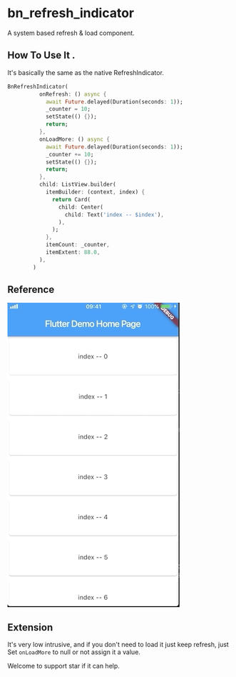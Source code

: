 # bn_refresh_indicator

A system based refresh & load component.



## How To Use It .

It's basically the same as the native RefreshIndicator.

```dart
BnRefreshIndicator(
          onRefresh: () async {
            await Future.delayed(Duration(seconds: 1));
            _counter = 10;
            setState(() {});
            return;
          },
          onLoadMore: () async {
            await Future.delayed(Duration(seconds: 1));
            _counter += 10;
            setState(() {});
            return;
          },
          child: ListView.builder(
            itemBuilder: (context, index) {
              return Card(
                child: Center(
                  child: Text('index -- $index'),
                ),
              );
            },
            itemCount: _counter,
            itemExtent: 88.0,
          ),
        ) 
```



## Reference

![refresh](<https://github.com/BackNotGod/BnRefreshIndicator/blob/master/bn_refresh_indicator/example/test_bn_refreshindicator/refregif_low.gif>)



## Extension

It's very low intrusive, and if you don't need to load it just keep refresh, just Set `onLoadMore` to null or not assign it a value.

Welcome to support star if it can help.
